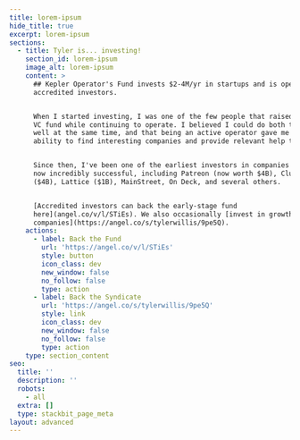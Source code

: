 ```yaml
---
title: lorem-ipsum
hide_title: true
excerpt: lorem-ipsum
sections:
  - title: Tyler is... investing!
    section_id: lorem-ipsum
    image_alt: lorem-ipsum
    content: >
      ## Kepler Operator's Fund invests $2-4M/yr in startups and is open to
      accredited investors.


      When I started investing, I was one of the few people that raised a small
      VC fund while continuing to operate. I believed I could do both things
      well at the same time, and that being an active operator gave me more
      ability to find interesting companies and provide relevant help to them.


      Since then, I've been one of the earliest investors in companies that are
      now incredibly successful, including Patreon (now worth $4B), Clubhouse
      ($4B), Lattice ($1B), MainStreet, On Deck, and several others.


      [Accredited investors can back the early-stage fund
      here](angel.co/v/l/STiEs). We also occasionally [invest in growth-stage
      companies](https://angel.co/s/tylerwillis/9pe5Q).
    actions:
      - label: Back the Fund
        url: 'https://angel.co/v/l/STiEs'
        style: button
        icon_class: dev
        new_window: false
        no_follow: false
        type: action
      - label: Back the Syndicate
        url: 'https://angel.co/s/tylerwillis/9pe5Q'
        style: link
        icon_class: dev
        new_window: false
        no_follow: false
        type: action
    type: section_content
seo:
  title: ''
  description: ''
  robots:
    - all
  extra: []
  type: stackbit_page_meta
layout: advanced
---
```

